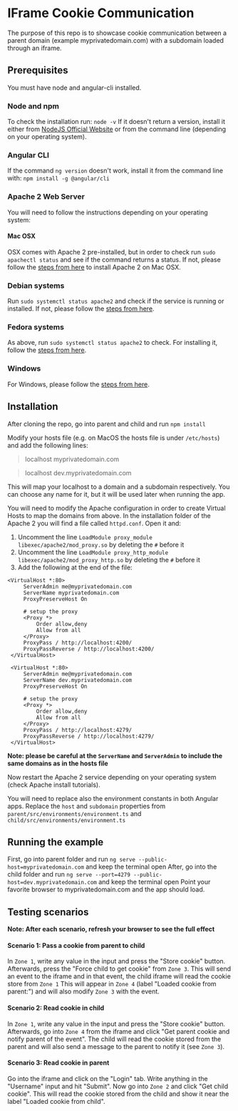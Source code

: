 # IFrame Cookie Communication

The purpose of this repo is to showcase cookie communication between a parent domain (example myprivatedomain.com) with a subdomain loaded through an iframe.

## Prerequisites

You must have node and angular-cli installed.

### Node and npm

To check the installation run:
`node -v`
If it doesn't return a version, install it either from [NodeJS Official Website](https://nodejs.org/) or from the command line (depending on your operating system).

### Angular CLI

If the command `ng version` doesn't work, install it from the command line with:
`npm install -g @angular/cli`

### Apache 2 Web Server

You will need to follow the instructions depending on your operating system:

#### Mac OSX

OSX comes with Apache 2 pre-installed, but in order to check run `sudo apachectl status` and see if the command returns a status.
If not, please follow the [steps from here](https://tecadmin.net/install-apache-macos-homebrew/) to install Apache 2 on Mac OSX.

### Debian systems

Run `sudo systemctl status apache2` and check if the service is running or installed. If not, please follow the [steps from here](https://www.digitalocean.com/community/tutorials/how-to-install-the-apache-web-server-on-ubuntu-18-04).

### Fedora systems

As above, run `sudo systemctl status apache2` to check. For installing it, follow the [steps from here](https://docs.fedoraproject.org/en-US/quick-docs/getting-started-with-apache-http-server/).

### Windows

For Windows, please follow the [steps from here](https://www.znetlive.com/blog/how-to-install-apache-php-and-mysql-on-windows-10-machine/).

## Installation

After cloning the repo, go into parent and child and run `npm install`

Modify your hosts file (e.g. on MacOS the hosts file is under `/etc/hosts`) and add the following lines:
> localhost myprivatedomain.com

> localhost dev.myprivatedomain.com

This will map your localhost to a domain and a subdomain respectively. You can choose any name for it, but it will be used later when running the app.

You will need to modify the Apache configuration in order to create Virtual Hosts to map the domains from above. In the installation folder of the Apache 2 you will find a file called `httpd.conf`. Open it and:
1. Uncomment the line `LoadModule proxy_module libexec/apache2/mod_proxy.so` by deleting the `#` before it
2. Uncomment the line `LoadModule proxy_http_module libexec/apache2/mod_proxy_http.so` by deleting the `#` before it
3. Add the following at the end of the file:
```
<VirtualHost *:80>
     ServerAdmin me@myprivatedomain.com
     ServerName myprivatedomain.com
     ProxyPreserveHost On
 
     # setup the proxy
     <Proxy *>
         Order allow,deny
         Allow from all
     </Proxy>
     ProxyPass / http://localhost:4200/
     ProxyPassReverse / http://localhost:4200/
 </VirtualHost>
  
 <VirtualHost *:80>
     ServerAdmin me@myprivatedomain.com
     ServerName dev.myprivatedomain.com	
     ProxyPreserveHost On
 
     # setup the proxy
     <Proxy *>
         Order allow,deny
         Allow from all
     </Proxy>
     ProxyPass / http://localhost:4279/
     ProxyPassReverse / http://localhost:4279/
 </VirtualHost>
```

**Note: please be careful at the `ServerName` and `ServerAdmin` to include the same domains as in the hosts file**

Now restart the Apache 2 service depending on your operating system (check Apache install tutorials).

You will need to replace also the environment constants in both Angular apps. Replace the `host` and `subdomain` properties from `parent/src/environments/environment.ts` and `child/src/environments/environment.ts`

## Running the example
First, go into parent folder and run `ng serve --public-host=myprivatedomain.com` and keep the terminal open
After, go into the child folder and run `ng serve --port=4279 --public-host=dev.myprivatedomain.com` and keep the terminal open
Point your favorite browser to myprivatedomain.com and the app should load.


## Testing scenarios

**Note: After each scenario, refresh your browser to see the full effect**

#### Scenario 1: Pass a cookie from parent to child
In `Zone 1`, write any value in the input and press the "Store cookie" button. Afterwards, press the "Force child to get cookie" from `Zone 3`. This will send an event to the iframe and in that event, the child iframe will read the cookie store from `Zone 1`
This will appear in `Zone 4` (label "Loaded cookie from parent:") and will also modify `Zone 3` with the event.

#### Scenario 2: Read cookie in child
In `Zone 1`, write any value in the input and press the "Store cookie" button. Afterwards, go into `Zone 4` from the iframe and click "Get parent cookie and notify parent of the event". The child will read the cookie stored from the parent and will also send a message to the parent to notify it (see `Zone 3`).

#### Scenario 3: Read cookie in parent
Go into the iframe and click on the "Login" tab. Write anything in the "Username" input and hit "Submit". Now go into `Zone 2` and click "Get child cookie". This will read the cookie stored from the child and show it near the label "Loaded cookie from child".

